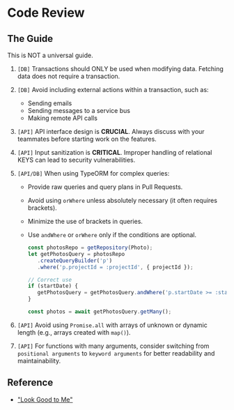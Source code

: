 # Code Review <!-- omit in toc -->

## The Guide

This is NOT a universal guide.

1. `[DB]` Transactions should ONLY be used when modifying data. Fetching data does not require a transaction.
2. `[DB]` Avoid including external actions within a transaction, such as:
   - Sending emails
   - Sending messages to a service bus
   - Making remote API calls
3. `[API]` API interface design is __CRUCIAL__. Always discuss with your teammates before starting work on the features.
4. `[API]` Input sanitization is __CRITICAL__. Improper handling of relational KEYS can lead to security vulnerabilities.
5. `[API/DB]` When using TypeORM for complex queries:
   - Provide raw queries and query plans in Pull Requests.
   - Avoid using `orWhere` unless absolutely necessary (it often requires brackets).
   - Minimize the use of brackets in queries.
   - Use `andWhere` or `orWhere` only if the conditions are optional.

      ```typescript
      const photosRepo = getRepository(Photo);
      let getPhotosQuery = photosRepo
         .createQueryBuilder('p')
         .where('p.projectId = :projectId', { projectId });

      // Correct use
      if (startDate) {
         getPhotosQuery = getPhotosQuery.andWhere('p.startDate >= :startDate', { startDate });
      }

      const photos = await getPhotosQuery.getMany();
      ```

6. `[API]` Avoid using `Promise.all` with arrays of unknown or dynamic length (e.g., arrays created with `map()`).
7. `[API]` For functions with many arguments, consider switching from `positional arguments` to `keyword arguments` for better readability and maintainability.

## Reference

- ["Look Good to Me"](https://www.manning.com/books/looks-good-to-me)
